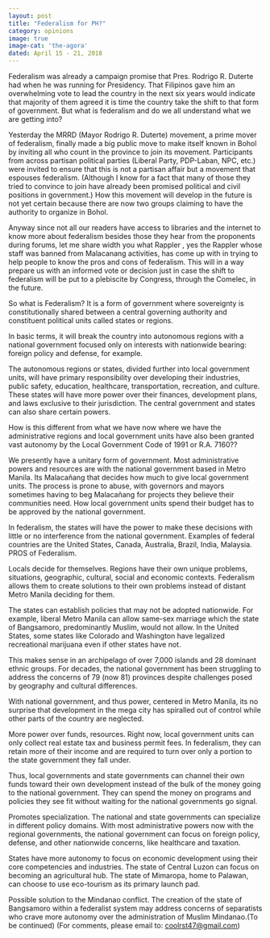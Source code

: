 ```yaml
---
layout: post
title: "Federalism for PH?"
category: opinions
image: true
image-cat: 'the-agora'
dated: April 15 - 21, 2018
---
```


Federalism was already a campaign promise that Pres. Rodrigo R. Duterte had when he was running for Presidency.  That Filipinos gave him an overwhelming vote to lead the country in the next six years would indicate that majority of them agreed  it is time the country take the shift to that form of government.  But what is federalism and do we all understand what we are getting into?

Yesterday the MRRD (Mayor Rodrigo R. Duterte) movement, a prime mover of federalism, finally made a big public move to make itself known in Bohol by inviting all who count in the province to join its movement.  Participants from across partisan political parties (Liberal Party, PDP-Laban, NPC, etc.) were invited to ensure that this is not a partisan affair but a movement that espouses federalism. (Although I know for a fact that many of those they tried to convince to join have already been promised political and civil positions in government.)  How this movement will develop in the future is not yet certain because there are now two groups claiming to have the authority to organize in Bohol. 

Anyway since not all our readers have access to libraries and the internet to know more about federalism besides those they hear from the proponents during forums, let me share width you what Rappler , yes the Rappler whose staff was banned from Malacanang activities, has come up with in trying to help people to know the pros and cons of federalism. This will in a way prepare us with an informed vote or decision just in case the shift to federalism will be put to a plebiscite by Congress, through the Comelec, in the future.

So what is Federalism? It is a form of government where sovereignty is constitutionally shared between a central governing authority and constituent political units called states or regions.

In basic terms, it will break the country into autonomous regions with a national government focused only on interests with nationwide bearing: foreign policy and defense, for example.

The autonomous regions or states, divided further into local government units, will have primary responsibility over developing their industries, public safety, education, healthcare, transportation, recreation, and culture. These states will have more power over their finances, development plans, and laws exclusive to their jurisdiction. The central government and states can also share certain powers.

How is this different from what we have now where we have the administrative regions and local government units have also been granted vast autonomy by the Local Government Code of 1991 or R.A. 7160??

We presently have a unitary form of government. Most administrative powers and resources are with the national government based in Metro Manila. Its Malacañang that decides how much to give local government units. The process is prone to abuse, with governors and mayors sometimes having to beg Malacañang for projects they believe their communities need. How local government units spend their budget has to be approved by the national government.

In federalism, the states will have the power to make these decisions with little or no interference from the national government. Examples of federal countries are the United States, Canada, Australia, Brazil, India, Malaysia.
PROS of Federalism.

Locals decide for themselves. Regions have their own unique problems, situations, geographic, cultural, social and economic contexts. Federalism allows them to create solutions to their own problems instead of distant Metro Manila deciding for them.

The states can establish policies that may not be adopted nationwide. For example, liberal Metro Manila can allow same-sex marriage which the state of Bangsamoro, predominantly Muslim, would not allow. In the United States, some states like Colorado and Washington have legalized recreational marijuana even if other states have not.

This makes sense in an archipelago of over 7,000 islands and 28 dominant ethnic groups. For decades, the national government has been struggling to address the concerns of 79 (now 81) provinces despite challenges posed by geography and cultural differences.

With national government, and thus power, centered in Metro Manila, its no surprise that development in the mega city has spiralled out of control while other parts of the country are neglected.

More power over funds, resources. Right now, local government units can only collect real estate tax and business permit fees. In federalism, they can retain more of their income and are required to turn over only a portion to the state government they fall under.

Thus, local governments and state governments can channel their own funds toward their own development instead of the bulk of the money going to the national government. They can spend the money on programs and policies they see fit without waiting for the national governments go signal.

Promotes specialization. The national and state governments can specialize in different policy domains. With most administrative powers now with the regional governments, the national government can focus on foreign policy, defense, and other nationwide concerns, like healthcare and taxation.

States have more autonomy to focus on economic development using their core competencies and industries. The state of Central Luzon can focus on becoming an agricultural hub. The state of Mimaropa, home to Palawan, can choose to use eco-tourism as its primary launch pad.

Possible solution to the Mindanao conflict. The creation of the state of Bangsamoro within a federalist system may address concerns of separatists who crave more autonomy over the administration of Muslim Mindanao.(To be continued)
(For comments, please email to: coolrst47@gmail.com)
